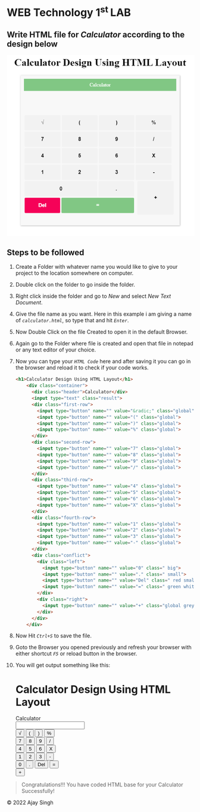 # WEB Technology 1<sup>st </sup> LAB

## Write HTML file for *Calculator* according to the design below

![Mockup Design for Calculator]('./../../../images/calculator%20mockup.png)

## Steps to be followed

1. Create a Folder with whatever name you would like to give to your project to the location somewhere on computer.
2. Double click on the folder to go inside the folder.
3. Right click inside the folder and go to *New* and select *New Text Document*.
4. Give the file name as you want. Here in this example i am giving a name of *`calculator.html`*, so type that and hit *`Enter`*.
5. Now Double Click on the file Created to open it in the default Browser.
6. Again go to the Folder where file is created and open that file in notepad or any text editor of your choice.
7. Now you can type your *`HTML Code`* here and after saving it you can go in the browser and reload it to check if your code works.

   ```HTML
   <h1>Calculator Design Using HTML Layout</h1>
       <div class="container">
         <div class="header">Calculator</div>
         <input type="text" class="result">
         <div class="first-row">
           <input type="button" name="" value="&radic;" class="global">
           <input type="button" name="" value="(" class="global">
           <input type="button" name="" value=")" class="global">
           <input type="button" name="" value="%" class="global">
         </div>
         <div class="second-row">
           <input type="button" name="" value="7" class="global">
           <input type="button" name="" value="8" class="global">
           <input type="button" name="" value="9" class="global">
           <input type="button" name="" value="/" class="global">
         </div>
         <div class="third-row">
           <input type="button" name="" value="4" class="global">
           <input type="button" name="" value="5" class="global">
           <input type="button" name="" value="6" class="global">
           <input type="button" name="" value="X" class="global">
         </div>
         <div class="fourth-row">
           <input type="button" name="" value="1" class="global">
           <input type="button" name="" value="2" class="global">
           <input type="button" name="" value="3" class="global">
           <input type="button" name="" value="-" class="global">
         </div>
         <div class="conflict">
           <div class="left">
             <input type="button" name="" value="0" class=" big">
             <input type="button" name="" value="." class=" small">
             <input type="button" name="" value="Del" class=" red small white-text top-margin">
             <input type="button" name="" value="=" class=" green white-text big top-margin">
           </div>
           <div class="right">
             <input type="button" name="" value="+" class="global grey plus">
           </div>
         </div>
       </div>
   ```

8. Now Hit *`Ctrl+S`* to save the file.
9. Goto the Browser you opened previously and refresh your browser with either shortcut *`F5`* or reload button in the browser.
10. You will get output something like this:

    <h1>Calculator Design Using HTML Layout</h1>
       <div class="container">
         <div class="header">Calculator</div>
         <input type="text" class="result">
         <div class="first-row">
           <input type="button" name="" value="&radic;" class="global">
           <input type="button" name="" value="(" class="global">
           <input type="button" name="" value=")" class="global">
           <input type="button" name="" value="%" class="global">
         </div>
         <div class="second-row">
           <input type="button" name="" value="7" class="global">
           <input type="button" name="" value="8" class="global">
           <input type="button" name="" value="9" class="global">
           <input type="button" name="" value="/" class="global">
         </div>
         <div class="third-row">
           <input type="button" name="" value="4" class="global">
           <input type="button" name="" value="5" class="global">
           <input type="button" name="" value="6" class="global">
           <input type="button" name="" value="X" class="global">
         </div>
         <div class="fourth-row">
           <input type="button" name="" value="1" class="global">
           <input type="button" name="" value="2" class="global">
           <input type="button" name="" value="3" class="global">
           <input type="button" name="" value="-" class="global">
         </div>
         <div class="conflict">
           <div class="left">
             <input type="button" name="" value="0" class=" big">
             <input type="button" name="" value="." class=" small">
             <input type="button" name="" value="Del" class=" red small white-text top-margin">
             <input type="button" name="" value="=" class=" green white-text big top-margin">
           </div>
           <div class="right">
             <input type="button" name="" value="+" class="global grey plus">
           </div>
         </div>
       </div>

>Congratulations!!! You have coded HTML base for your Calculator Successfully!

<p> © 2022 Ajay Singh </p>
